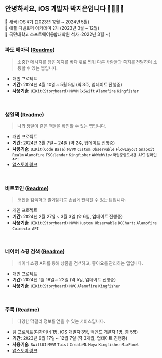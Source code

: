 ## 안녕하세요, iOS 개발자 박지은입니다 👋👩🏻‍💻


🌱 새싹 iOS 4기 (2023년 12월 ~ 2024년 5월)
<br/>
🍎 애플 디벨로퍼 아카데미 2기 (2023년 3월 ~ 12월)
<br/>
🏫 국민대학교 소프트웨어융합대학원 석사 (2022년 3월 ~ )


##


### **파도 메아리** ([Readme](https://github.com/jieun0330/WaveEcho))
> 소중한 메시지를 담은 쪽지를 바다 위로 띄워 다른 사람들과 쪽지를 전달하며 소통할 수 있는 앱입니다.
- 개인 프로젝트
- **기간:** 2024년 4월 10일 ~ 5월 5일 (약 3주, 업데이트 진행중)
- **사용기술:** `UIKit(Storyboard)` `MVVM` `RxSwift` `Alamofire` `Kingfisher`

<br/>


### **생일책** ([Readme](https://github.com/jieun0330/BirthdayBook))
> 나와 생일이 같은 책들을 확인할 수 있는 앱입니다.
- 개인 프로젝트
- **기간:** 2024년 3월 7일 ~ 24일 (약 2주, 업데이트 진행중)
- **사용기술:** `UIKit(Code Base)` `MVVM` `Custom Observable` `FlowLayout` `SnapKit` `Realm` `Alamofire` `FSCalendar` `Kingfisher` `WKWebView` `국립중앙도서관 API` `알라딘 API`
- [앱스토어 링크](https://apps.apple.com/kr/app/id6479728983)

<br/>

### **비트코인** ([Readme](https://github.com/jieun0330/CoingeckoAPIStudy))

> 코인을 검색하고 즐겨찾기로 손쉽게 관리할 수 있는 앱입니다.
- 개인 프로젝트
- **기간:** 2024년 2월 27일 ~ 3월 3일 (약 6일, 업데이트 진행중)
- **사용기술:** `UIKit(Storyboard)` `MVVM` `Custom Observable` `DGCharts` `Alamofire` `Coinecko API`

<br/>

### **네이버 쇼핑 검색** ([Readme](https://github.com/jieun0330/NaverShoppingAPI_Storyboard))

> 네이버 쇼핑 API를 통해 상품을 검색하고, 좋아요를 관리하는 앱입니다.
- 개인 프로젝트
- **기간:** 2024년 1월 18일 ~ 22일 (약 5일, 업데이트 진행중)
- **사용기술:** `UIKit(Storyboard)` `MVC` `Alamofire` `Kingfisher`




<br/>

### **주룩** ([Readme](https://github.com/DeveloperAcademy-POSTECH/MacC-Team-1010))

> 다양한 막걸리 정보를 얻을 수 있는 서비스입니다.
- 팀 프로젝트(디자이너 1명, iOS 개발자 3명, 백엔드 개발자 1명, 총 5명)
- **기간:** 2023년 9월 17일 ~ 12월 7일 (약 3개월, 업데이트 진행중)
- **사용기술:** `SwiftUI` `MVVM` `Tuist` `CreateML` `Moya` `Kingfisher` `MixPanel`
- [앱스토어 링크](https://apps.apple.com/kr/app/id6472305938)

